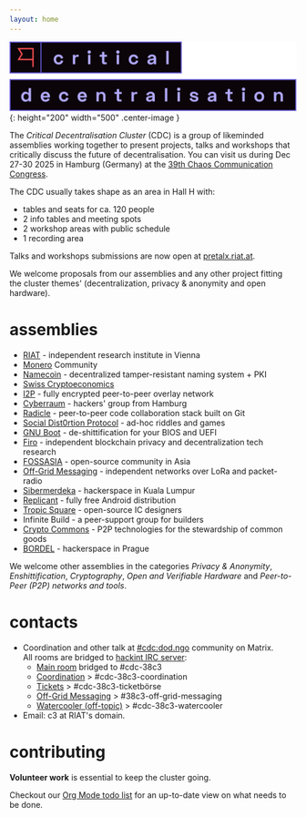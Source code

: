 ```yaml
---
layout: home
---
```


![Critical Decentralisation logo](/assets/logo-full-cdc.svg){: height="200" width="500" .center-image }

The _Critical Decentralisation Cluster_ (CDC) is a group of likeminded assemblies working together to present projects, talks and workshops that critically discuss the future of decentralisation. You can visit us during Dec 27-30 2025 in Hamburg (Germany) at the [39th Chaos Communication Congress](https://en.wikipedia.org/wiki/Chaos_Communication_Congress).

The CDC usually takes shape as an area in Hall H with:
* tables and seats for ca. 120 people
* 2 info tables and meeting spots
* 2 workshop areas with public schedule
* 1 recording area

Talks and workshops submissions are now open at [pretalx.riat.at](https://pretalx.riat.at/39c3/cfp).

We welcome proposals from our assemblies and any other project fitting the cluster themes' (decentralization, privacy & anonymity and open hardware).

# assemblies

* [RIAT](https://riat.at) - independent research institute in Vienna
* [Monero](https://www.getmonero.org) Community
* [Namecoin](https://www.namecoin.org) - decentralized tamper-resistant naming system + PKI
* [Swiss Cryptoeconomics](https://events.ccc.de/congress/2024/hub/en/assembly/swiss-crypto-economics)
* [I2P](https://geti2p.net) - fully encrypted peer-to-peer overlay network
* [Cyberraum](https://cyberraum.eu) - hackers' group from Hamburg
* [Radicle](https://radicle.xyz) - peer-to-peer code collaboration stack built on Git
* [Social Dist0rtion Protocol](https://www.dist0rtion.com) - ad-hoc riddles and games
* [GNU Boot](https://www.gnu.org/software/gnuboot/web) - de-shittification for your BIOS and UEFI
* [Firo](https://firo.org) - independent blockchain privacy and decentralization tech research
* [FOSSASIA](https://fossasia.org) - open-source community in Asia
* [Off-Grid Messaging](https://events.ccc.de/congress/2024/hub/en/assembly/OGM) - independent networks over LoRa and packet-radio
* [Sibermerdeka](https://sibermerdeka.net) - hackerspace in Kuala Lumpur
* [Replicant](https://replicant.us) - fully free Android distribution
* [Tropic Square](https://github.com/tropicsquare) - open-source IC designers
* Infinite Build - a peer-support group for builders
* [Crypto Commons](https://www.crypto-commons.org) - P2P technologies for the stewardship of common goods
* [BORDEL](https://bordel.wtf) - hackerspace in Prague

We welcome other assemblies in the categories _Privacy & Anonymity_, _Enshittification_, _Cryptography_, _Open and Verifiable Hardware_ and _Peer-to-Peer (P2P) networks and tools_.

# contacts

* Coordination and other talk at [#cdc:dod.ngo](https://matrix.to/#/#cdc:dod.ngo) community on Matrix.\
  All rooms are bridged to [hackint IRC server](https://hackint.org):
  * [Main room](https://matrix.to/#/%23cdc-public%3Adod.ngo) bridged to #cdc-38c3
  * [Coordination](https://matrix.to/#/%23cdc-coordination%3Adod.ngo) > #cdc-38c3-coordination
  * [Tickets](https://matrix.to/#/%23cdc-tickets%3Adod.ngo) > #cdc-38c3-ticketbörse
  * [Off-Grid Messaging](https://matrix.to/#/%23c3ogm%3Astrafpla.net) > #38c3-off-grid-messaging
  * [Watercooler (off-topic)](https://matrix.to/#/%2338c3%3Adod.ngo) > #cdc-38c3-watercooler
* Email: c3 at RIAT's domain.

# contributing

**Volunteer work** is essential to keep the cluster going.

Checkout our [Org Mode todo list](https://github.com/riatlabs/todo-cdc) for an
up-to-date view on what needs to be done.
